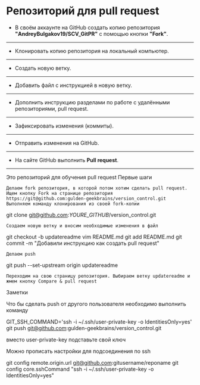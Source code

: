 # Репозиторий для **pull request**
* В своём аккаунте на GitHub создать копию репозитория **"AndreyBulgakov19/SCV_GitPR"** с помощью кнопки **"Fork"**.
---
* Клонировать копию репозитория на локальный компьютер.
---
* Создать новую ветку.
---
* Добавить файл с инструкцией в новую ветку.
---
* Дополнить инструкцию разделами по работе с удалёнными репозиториями, pull request.
---
* Зафиксировать изменения (коммиты).
---
* Отправить изменения на GitHub.
---
* На сайте GitHub выполнить **Pull request**.
---

Это репозиторий для обучения pull request
Первые шаги

    Делаем fork репозитория, в которой потом хотим сделать pull request. Ищем кнопку Fork на странице репозитория https://git@github.com:gulden-geekbrains/version_control.git
    Выполняем команду клонирования из своей fork-копии

git clone git@github.com:*YOURE_GITHUB*/version_control.git

    Создаем новую ветку и вносим необходимые изменения в файл

git checkout -b updatereadme
vim README.md
git add README.md
git commit -m "Добавили инструкцию как создать pull request"

    Делаем push

git push --set-upstream origin updatereadme

    Переходим на свою страницу репозитория. Выбираем ветку updatereadme и жмем кнопку Compare & pull request

Заметки

Что бы сделать push от другого пользователя необходимо выполнить команду

GIT_SSH_COMMAND='ssh -i ~/.ssh/user-private-key -o IdentitiesOnly=yes' git push git@github.com:gulden-geekbrains/version_control.git

вместо user-private-key подставьте свой ключ

Можно прописать настройки для подсоединения по ssh

git config remote.origin.url git@github.com:gitusername/reponame
git config core.sshCommand "ssh -i ~/.ssh/user-private-key -o IdentitiesOnly=yes"
